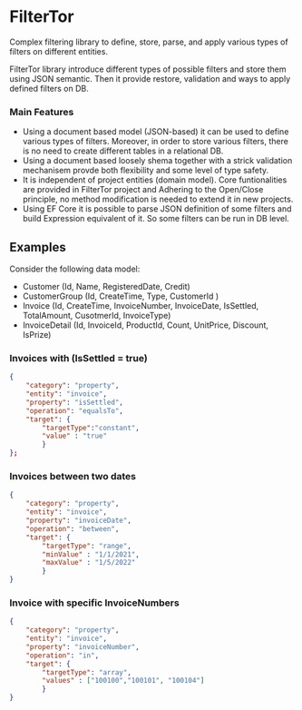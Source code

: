 # FilterTor
Complex filtering library to define, store, parse, and apply various types of filters on different entities. 
 
FilterTor library introduce different types of possible filters and store them using JSON semantic. Then it provide restore, validation and ways to apply defined filters on DB. 

### Main Features

- Using a document based model (JSON-based) it can be used to define various types of filters. Moreover, in order to store various filters, there is no need to create different tables in a relational DB.
- Using a document based loosely shema together with a strick validation mechanisem provde both flexibility and some level of type safety.
- It is independent of project entities (domain model). Core funtionalities are provided in FilterTor project and Adhering to the Open/Close principle, no method modification is needed to extend it in new projects.
- Using EF Core it is possible to parse JSON definition of  some filters and build Expression equivalent of it. So some filters can be run in DB level.


## Examples

Consider the following data model:

- Customer (Id, Name, RegisteredDate, Credit)
- CustomerGroup (Id, CreateTime, Type, CustomerId )
- Invoice (Id, CreateTime, InvoiceNumber, InvoiceDate, IsSettled, TotalAmount, CusotmerId, InvoiceType)
- InvoiceDetail (Id, InvoiceId, ProductId, Count, UnitPrice, Discount, IsPrize) 

### Invoices with (IsSettled = true)
```json
{
    "category": "property",
    "entity": "invoice",
    "property": "isSettled",
    "operation": "equalsTo",
    "target": {
        "targetType":"constant",
        "value" : "true" 
        }
};
```

### Invoices between two dates
```json
{
    "category": "property",
    "entity": "invoice",
    "property": "invoiceDate",
    "operation": "between",
    "target": {
        "targetType": "range",
        "minValue" : "1/1/2021",
        "maxValue" : "1/5/2022" 
        }
}
```
### Invoice with specific InvoiceNumbers

```json
{
    "category": "property",
    "entity": "invoice",
    "property": "invoiceNumber",
    "operation": "in",
    "target": {
        "targetType": "array",
        "values" : ["100100","100101", "100104"]
        }
}
```